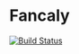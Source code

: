 # Fancaly

[![Build Status](https://travis-ci.org/flammel/fancaly.svg?branch=master)](https://travis-ci.org/flammel/fancaly)
